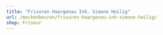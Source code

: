 ```yaml
---
title: "Frisuren Haargenau Inh. Simone Heilig"
url: /meckenbeuren/frisuren-haargenau-inh-simone-heilig/
shop: Friseur
---
```

